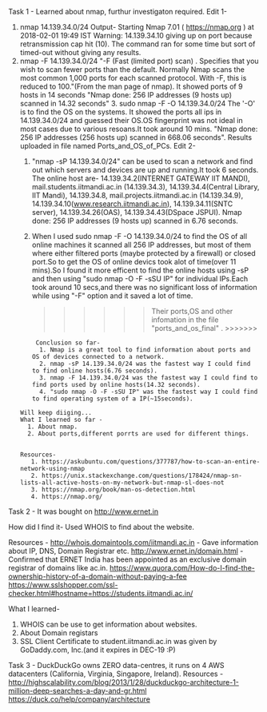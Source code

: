 Task 1 - 
Learned about nmap, furthur investigaton required.
Edit 1- 
   1.  nmap 14.139.34.0/24
      Output-
        Starting Nmap 7.01 ( https://nmap.org ) at 2018-02-01 19:49 IST
        Warning: 14.139.34.10 giving up on port because retransmission cap hit (10).
      The command ran for some time but sort of timed-out without giving any results.
   2. nmap -F 14.139.34.0/24
        "-F (Fast (limited port) scan) .
             Specifies that you wish to scan fewer ports than the default.
             Normally Nmap scans the most common 1,000 ports for each scanned
             protocol. With -F, this is reduced to 100."(From the man page of nmap).
      It showed ports of 9 hosts in 14 seconds
      "Nmap done: 256 IP addresses (9 hosts up) scanned in 14.32 seconds"
    3. sudo nmap -F -O 14.139.34.0/24
          The '-O' is to find the OS on the systems.
          It showed the ports all ips in 14.139.34.0/24 and guessed their OS.OS fingerprint was not ideal in most cases due       to various resoans.It took around 10 mins.
          "Nmap done: 256 IP addresses (256 hosts up) scanned in 668.06 seconds".
          Results uploaded in file named Ports_and_OS_of_PCs.
   Edit 2-
      1. "nmap -sP 14.139.34.0/24" can be used to scan a network and find out which servers and devices are up and running.It took 6 seconds.
            The online host are-
                14.139.34.2(INTERNET GATEWAY IIT MANDI),
                mail.students.iitmandi.ac.in (14.139.34.3),
                14.139.34.4(Central Library, IIT Mandi),
                14.139.34.8,
                mail.projects.iitmandi.ac.in (14.139.34.9),
                14.139.34.10(www.research.iitmandi.ac.in),
                14.139.34.11(SNTC server),
                14.139.34.26(OAS),
                14.139.34.43(DSpace JSPUI).
                Nmap done: 256 IP addresses (9 hosts up) scanned in 6.76 seconds.
                
        2. When I used sudo nmap -F -O 14.139.34.0/24 to find the OS of all online machines it scanned all 256 IP addresses, but most of them where either filtered ports (maybe protected by a firewall) or closed port.So to get the OS of online devics took alot of time(over 11 mins).So I found it more efficent to find the online hosts using -sP and then using "sudo nmap -O -F -sSU IP" for individual IPs.Each took around 10 secs,and there was no significant loss of information while using "-F" option and it saved a lot of time.

         
              >>>>>>  Their ports,OS and other infomation in the file "ports_and_os_final" . >>>>>>>
                
                Conclusion so far-
                 1. Nmap is a great tool to find information about ports and OS of devices connected to a network.
                 2. nmap -sP 14.139.34.0/24 was the fastest way I could find to find online hosts(6.76 seconds).
                 3. nmap -F 14.139.34.0/24 was the fastest way I could find to find ports used by online hosts(14.32 seconds).
                 4. "sudo nmap -O -F -sSU IP" was the fastest way I could find to find operating system of a IP(~15seconds).
                 
                 
     
          
          Will keep diiging...
          What I learned so far -
            1. About nmap.
            2. About ports,different porrts are used for different things.
            
          
          Resources-
             1. https://askubuntu.com/questions/377787/how-to-scan-an-entire-network-using-nmap
             2. https://unix.stackexchange.com/questions/178424/nmap-sn-lists-all-active-hosts-on-my-network-but-nmap-sl-does-not
             3. https://nmap.org/book/man-os-detection.html
             4. https://nmap.org/
      
   



Task 2 - It was bought on http://www.ernet.in
  
  How did I find it-
  Used WHOIS to find about the website.  
  
  Resources - 
  http://whois.domaintools.com/iitmandi.ac.in - Gave information about IP, DNS, Domain Registrar etc.
  http://www.ernet.in/domain.html - Confirmed that ERNET India has been appointed as an exclusive domain registrar of domains like ac.in.
  https://www.quora.com/How-do-I-find-the-ownership-history-of-a-domain-without-paying-a-fee
  https://www.sslshopper.com/ssl-checker.html#hostname=https://students.iitmandi.ac.in/
  
  What I learned-
  1. WHOIS can be use to get information about websites.
  2. About Domain registars
  3. SSL Client Certificate to student.iitmandi.ac.in was given by GoDaddy.com, Inc.(and it expires in DEC-19 :P)
  

Task 3 - DuckDuckGo owns ZERO data-centres, it runs on 4 AWS datacenters (California, Virginia, Singapore, Ireland).
  Resources -
  http://highscalability.com/blog/2013/1/28/duckduckgo-architecture-1-million-deep-searches-a-day-and-gr.html
  https://duck.co/help/company/architecture 

